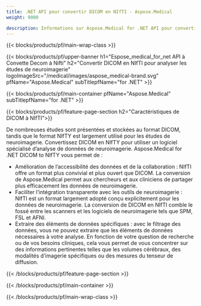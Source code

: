 ```yaml
---
title: .NET API pour convertir DICOM en NIfTI - Aspose.Medical
weight: 9000

description: Informations sur Aspose.Medical for .NET API pour convertir DICOM en NIfTI
---
```


{{< blocks/products/pf/main-wrap-class >}}

{{< blocks/products/pf/upper-banner h1="Espose_medical_for_net API à Convette Decom à Nifti" h2="Convertir DICOM en NIfTI pour analyser les études de neuroimagerie" logoImageSrc="/medical/images/aspose_medical-brand.svg" pfName="Aspose.Medical" subTitlepfName="for .NET" >}}

{{< blocks/products/pf/main-container pfName="Aspose.Medical" subTitlepfName="for .NET" >}}

{{< blocks/products/pf/feature-page-section h2="Caractéristiques de DICOM à NIfTI">}}

<p>De nombreuses études sont présentées et stockées au format DICOM, tandis que le format NIfTY est largement utilisé pour les études de neuroimagerie. Convertissez DICOM en NIfTY pour utiliser un logiciel spécialisé d’analyse de données de neuroimagerie. Aspose.Medical for .NET DICOM to NIfTY vous permet de :</p>

<ul>
<li>Amélioration de l’accessibilité des données et de la collaboration : NIfTI offre un format plus convivial et plus ouvert que DICOM. La conversion de Aspose.Medical permet aux chercheurs et aux cliniciens de partager plus efficacement les données de neuroimagerie.</li>
<li>Faciliter l’intégration transparente avec les outils de neuroimagerie : NIfTI est un format largement adopté conçu explicitement pour les données de neuroimagerie. La conversion de DICOM en NIfTI comble le fossé entre les scanners et les logiciels de neuroimagerie tels que SPM, FSL et AFNI.</li>
<li>Extraire des éléments de données spécifiques : avec le filtrage des données, vous ne pouvez extraire que les éléments de données nécessaires à votre analyse. En fonction de votre question de recherche ou de vos besoins cliniques, cela vous permet de vous concentrer sur des informations pertinentes telles que les volumes cérébraux, des modalités d’imagerie spécifiques ou des mesures du tenseur de diffusion.</li>
</ul>

{{< /blocks/products/pf/feature-page-section >}}

{{< /blocks/products/pf/main-container >}}

{{< /blocks/products/pf/main-wrap-class >}}
